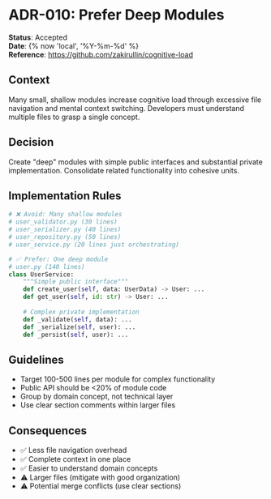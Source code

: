 # ADR-010: Prefer Deep Modules

**Status**: Accepted  
**Date**: {% now 'local', '%Y-%m-%d' %}  
**Reference**: https://github.com/zakirullin/cognitive-load

## Context
Many small, shallow modules increase cognitive load through excessive file navigation and mental context switching. Developers must understand multiple files to grasp a single concept.

## Decision
Create "deep" modules with simple public interfaces and substantial private implementation. Consolidate related functionality into cohesive units.

## Implementation Rules
```python
# ❌ Avoid: Many shallow modules
# user_validator.py (30 lines)
# user_serializer.py (40 lines)  
# user_repository.py (50 lines)
# user_service.py (20 lines just orchestrating)

# ✅ Prefer: One deep module
# user.py (140 lines)
class UserService:
    """Simple public interface"""
    def create_user(self, data: UserData) -> User: ...
    def get_user(self, id: str) -> User: ...
    
    # Complex private implementation
    def _validate(self, data): ...
    def _serialize(self, user): ...
    def _persist(self, user): ...
```

## Guidelines
- Target 100-500 lines per module for complex functionality
- Public API should be <20% of module code
- Group by domain concept, not technical layer
- Use clear section comments within larger files

## Consequences
- ✅ Less file navigation overhead
- ✅ Complete context in one place
- ✅ Easier to understand domain concepts
- ⚠️ Larger files (mitigate with good organization)
- ⚠️ Potential merge conflicts (use clear sections)